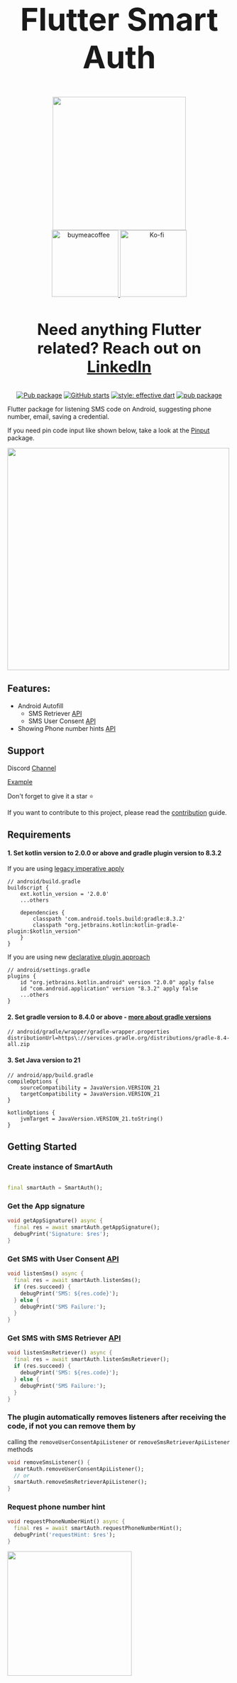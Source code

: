 <div align="center">
 <h1 align="center" style="font-size: 70px;">Flutter Smart Auth</h1>

<!--  Donations -->
 <a href="https://ko-fi.com/flutterman">
  <img width="300" src="https://user-images.githubusercontent.com/26390946/161375567-9e14cd0e-1675-4896-a576-a449b0bcd293.png">
 </a>
 <div align="center">
   <a href="https://www.buymeacoffee.com/fman">
    <img width="150" alt="buymeacoffee" src="https://user-images.githubusercontent.com/26390946/161375563-69c634fd-89d2-45ac-addd-931b03996b34.png">
  </a>
   <a href="https://ko-fi.com/flutterman">
    <img width="150" alt="Ko-fi" src="https://user-images.githubusercontent.com/26390946/161375565-e7d64410-bbcf-4a28-896b-7514e106478e.png">
  </a>
 </div>
<!--  Donations -->

<h3 align="center" style="font-size: 35px;">Need anything Flutter related? Reach out
on <a href="https://www.linkedin.com/in/thornike/">LinkedIn</a>
</h3>

[![Pub package](https://img.shields.io/pub/v/smart_auth.svg)](https://pub.dev/packages/smart_auth)
[![GitHub starts](https://img.shields.io/github/stars/tkko/flutter_smart_auth.svg?style=flat&logo=github&colorB=deeppink&label=stars)](https://github.com/tkko/flutter_smart_auth)
[![style: effective dart](https://img.shields.io/badge/style-effective_dart-40c4ff.svg)](https://github.com/tenhobi/effective_dart)
[![pub package](https://img.shields.io/badge/license-MIT-purple.svg)](https://opensource.org/licenses/MIT)

</div>


Flutter package for listening SMS code on Android, suggesting phone number, email, saving a
credential.

If you need pin code input like shown below, take a look at
the [Pinput](https://github.com/Tkko/Flutter_Pinput) package.

<img src="https://user-images.githubusercontent.com/26390946/155599527-fe934f2c-5124-4754-bbf6-bb97d55a77c0.gif" height="500"/>

## Features:

- Android Autofill
    - SMS Retriever [API](https://developers.google.com/identity/sms-retriever/overview?hl=en)
    - SMS User
      Consent [API](https://developers.google.com/identity/sms-retriever/user-consent/overview)
- Showing Phone number
  hints [API](https://developers.google.com/identity/android-credential-manager)

## Support

Discord [Channel](https://rebrand.ly/qwc3s0d)

[Example](https://github.com/Tkko/flutter_smart_auth/blob/main/example/lib/main.dart)

Don't forget to give it a star ⭐

If you want to contribute to this project, please read the [contribution](CONTRIBUTING.md) guide.

## Requirements

#### 1. Set kotlin version to 2.0.0 or above and gradle plugin version to 8.3.2

If you are
using [legacy imperative apply](https://docs.flutter.dev/release/breaking-changes/flutter-gradle-plugin-apply)

```
// android/build.gradle
buildscript {
    ext.kotlin_version = '2.0.0'
    ...others

    dependencies {
        classpath 'com.android.tools.build:gradle:8.3.2'
        classpath "org.jetbrains.kotlin:kotlin-gradle-plugin:$kotlin_version"
    }
}
```

If you are using
new [declarative plugin approach](https://docs.gradle.org/8.5/userguide/plugins.html#sec:plugins_block)

```
// android/settings.gradle
plugins {
    id "org.jetbrains.kotlin.android" version "2.0.0" apply false
    id "com.android.application" version "8.3.2" apply false
    ...others
}
```

#### 2. Set gradle version to 8.4.0 or above - [more about gradle versions](https://developer.android.com/build/releases/gradle-plugin)

```
// android/gradle/wrapper/gradle-wrapper.properties
distributionUrl=https\://services.gradle.org/distributions/gradle-8.4-all.zip
```

#### 3. Set Java version to 21

```
// android/app/build.gradle
compileOptions {
    sourceCompatibility = JavaVersion.VERSION_21
    targetCompatibility = JavaVersion.VERSION_21
}

kotlinOptions {
    jvmTarget = JavaVersion.VERSION_21.toString()
}
```

## Getting Started

### Create instance of SmartAuth

```dart

final smartAuth = SmartAuth();
```

### Get the App signature

```dart
void getAppSignature() async {
  final res = await smartAuth.getAppSignature();
  debugPrint('Signature: $res');
}
```

### Get SMS with User Consent [API](https://developers.google.com/identity/sms-retriever/overview?hl=en)

```dart
void listenSms() async {
  final res = await smartAuth.listenSms();
  if (res.succeed) {
    debugPrint('SMS: ${res.code}');
  } else {
    debugPrint('SMS Failure:');
  }
}
```

### Get SMS with SMS Retriever [API](https://developers.google.com/identity/sms-retriever/user-consent/overview)

```dart
void listenSmsRetriever() async {
  final res = await smartAuth.listenSmsRetriever();
  if (res.succeed) {
    debugPrint('SMS: ${res.code}');
  } else {
    debugPrint('SMS Failure:');
  }
}
```

### The plugin automatically removes listeners after receiving the code, if not you can remove them by

calling the `removeUserConsentApiListener` or `removeSmsRetrieverApiListener` methods

```dart
void removeSmsListener() {
  smartAuth.removeUserConsentApiListener();
  // or
  smartAuth.removeSmsRetrieverApiListener();
}
```

### Request phone number hint

```dart
void requestPhoneNumberHint() async {
  final res = await smartAuth.requestPhoneNumberHint();
  debugPrint('requestHint: $res');
}
```

<img src="https://github.com/user-attachments/assets/efff8893-4ac4-4601-98b5-1fb10ae365a3" width="280px"/>
